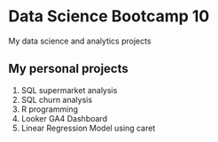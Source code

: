 # Data Science Bootcamp 10
My data science and analytics projects

## My personal projects
1. SQL supermarket analysis
2. SQL churn analysis
3. R programming
4. Looker GA4 Dashboard
5. Linear Regression Model using caret
